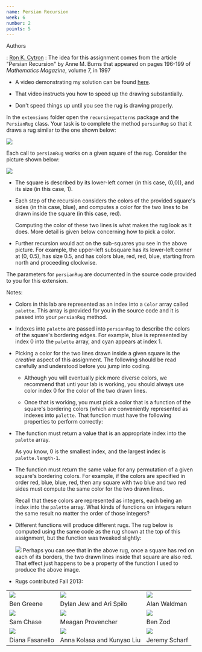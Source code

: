 ```yaml
---
name: Persian Recursion
week: 6
number: 2
points: 5
---
```


Authors

: [Ron K. Cytron](http://www.cs.wustl.edu/~cytron/)
: The idea for this assignment comes from the article "Persian Recursion" by Anne M. Burns that appeared on pages 196-199 of *Mathematics Magazine*, volume 7, in 1997


* A video demonstrating my solution can be found [here](../../../extensions/persian.mp4).

* That video instructs you how to speed up the drawing substantially.

* Don\'t speed things up until you see the rug is drawing properly.

In the `extensions` folder open the `recursivepatterns` package and
the `PersianRug` class.
Your task is to complete the method `persianRug` so that it draws a rug similar to the
one shown below:

![](../../../extensions/rug.png)

Each call to `persianRug` works on a given square of the rug.   Consider the picture shown below:

![](../../../extensions/orig.png)


* The square is described by its lower-left corner (in this case, (0,0)), and its size (in this case, 1).

* Each step of the recursion considers the colors of the provided square\'s sides (in this case, blue), and computes
	a color for the two lines to be drawn inside the square (in this case, red).  

	Computing the color of these two lines is what makes the rug look as it does.  More detail is given below
	concerning how to pick a color.

* Further recursion would act on the sub-squares you see in the above picture.  For example, the upper-left
	subsquare has its lower-left corner at (0, 0.5), has size 0.5, and has colors blue, red, red, blue, starting from
	north and proceeding clockwise.

The parameters for `persianRug` are documented in the source code provided to you for this extension.

Notes:

* Colors in this lab are represented as an index into a `Color` array called `palette`.  This
	array is provided for you in the source code and it is passed into your
	`persianRug` method.
	
* Indexes into `palette` are passed into `persianRug` to describe the colors of the
square\'s bordering edges.  For example, blue is represented by index 0 into the `palette` array,
and cyan appears at index 1.

* Picking a color for the two lines drawn inside a given square is the *creative* aspect of this
assignment.  The following should be read carefully and understood before you jump into coding.

	* Although you will eventually pick more diverse colors, we recommend that unti your lab is working,
	you should always use color index 0 for the color of the two drawn lines.

	* Once that is working, you must pick a color that is a function of the square\'s bordering colors (which
	are conveniently represented as indexes into `palette`.   That function must have the following
	properties to perform correctly:

* The function must return a value that is an appropriate index into the `palette` array.

	As you know, 0 is the smallest index, and the largest index is `palette.length-1`.

* The function must return the same value for any permutation of a given square\'s bordering colors.
	For example, if the colors are specified in order red, blue, blue, red, then any square with two blue and two 
	red sides must compute the same color for the two drawn lines.

	Recall that these colors are represented as integers, each being an index into the `palette` array.
	What kinds of functions on integers return the same result no matter the order of those integers?


* Different functions will produce different rugs.  The rug below is computed using the same code as the rug shown at the top of this assignment, but the function was tweaked slightly:

	![](../../../extensions/otherrug.png)
	Perhaps you can see that in the above rug, once a square has red on each of its borders, the two drawn lines inside that square are also red.
	That effect just happens to be a property of the function I used to produce
	the above image.

* Rugs contributed Fall 2013:
<TABLE> 
<TR> 
 <TD > <IMG SRC="../../../extensions/bengreene.png" ></TD>
 <TD > <IMG SRC="../../../extensions/djas.png" ></TD>
 <TD> <IMG SRC="../../../extensions/alan.png" ></TD>
</TR>
<TR>
  <TD> Ben Greene</TD>
  <TD> Dylan Jew and Ari Spilo</TD>
  <TD> Alan Waldman</TD>
</TR>
<TR>
 <TD> <IMG SRC="../../../extensions/samchase.png" ></TD>
 <TD> <IMG SRC="../../../extensions/mp.png"></TD>
 <TD> <IMG SRC="../../../extensions/bz.png"></TD>
</TR>
<TR>
  <TD > Sam Chase</TD>
  <TD > Meagan Provencher</TD>
  <TD > Ben Zod</TD>
</TR>
<TR>
 <TD > <IMG SRC="../../../extensions/dianafasanello.png" ></TD>
 <TD > <IMG SRC="../../../extensions/AnnaKunyao.jpg" ></TD>
 <TD > <IMG SRC="../../../extensions/JeremyScharfRug.png" ></TD>
</TR>
<TR>
  <TD > Diana Fasanello</TD>
  <TD > Anna Kolasa and Kunyao Liu</TD>
  <TD > Jeremy Scharf</TD>
</TR>
</TABLE>